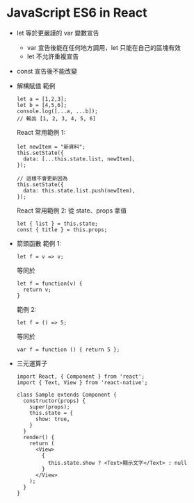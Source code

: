 # JavaScript ES6 in React
- let 等於更嚴謹的 var 變數宣告
  - var 宣告後能在任何地方調用，let 只能在自己的區塊有效
  - let 不允許重複宣告
- const 宣告後不能改變
- 解構賦值
  範例
  ```
  let a = [1,2,3];
  let b = [4,5,6];
  console.log([...a, ...b]);
  // 輸出 [1, 2, 3, 4, 5, 6]
  ```
  React 常用範例 1:
  ```
  let newItem = "新資料";
  this.setState({
    data: [...this.state.list, newItem],
  });

  // 這樣不會更新因為
  this.setState({
    data: this.state.list.push(newItem),
  });
  ```
  React 常用範例 2:
  從 state、props 拿值
  ```
  let { list } = this.state;
  const { title } = this.props;
  ```
- 箭頭函數
  範例 1:
  ```
  let f = v => v;
  ```
  等同於
  ```
  let f = function(v) {
    return v;
  }
  ```

  範例 2:
  ```
  let f = () => 5;
  ```
  等同於
  ```
  var f = function () { return 5 };
  ```
- 三元運算子
  ```
  import React, { Component } from 'react';
  import { Text, View } from 'react-native';

  class Sample extends Component {
    constructor(props) {
      super(props);
      this.state = {
        show: true,
      }
    }
    render() {
      return (
        <View>
          {
            this.state.show ? <Text>顯示文字</Text> : null
          }
        </View>
      );
    }
  }
  ```